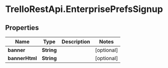 # TrelloRestApi.EnterprisePrefsSignup

## Properties

Name | Type | Description | Notes
------------ | ------------- | ------------- | -------------
**banner** | **String** |  | [optional] 
**bannerHtml** | **String** |  | [optional] 


